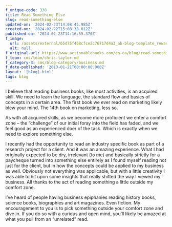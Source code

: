 ```yaml
---
f_unique-code: 338
title: Read Something Else
slug: read-something-else
updated-on: '2024-02-23T14:08:45.985Z'
created-on: '2024-02-22T15:08:38.012Z'
published-on: '2024-02-23T14:16:55.370Z'
f_image:
  url: /assets/external/65d75f468cfce2c76717d4a3_ab-blog-template_reward.jpeg
  alt: null
f_original-url: https://www.actionablebooks.com/en-ca/blog/read-something-else/
f_team: cms/team/chris-taylor.md
f_category-3: cms/blog-category/business.md
f_date-published: '2013-01-21T00:00:00.000Z'
layout: '[blog].html'
tags: blog
---
```


I believe that reading business books, like most activities, is an acquired skill. We need to learn the language, the standard flow and basics of concepts in a certain area. The first book we ever read on marketing likely blew your mind. The 14th book on marketing, less so.

As with all acquired skills, as we become more proficient we enter a comfort zone – the “challenge” of our initial foray into the field has faded, and we feel good as an experienced doer of the task. Which is exactly when we need to explore something else.

I recently had the opportunity to read an industry specific book as part of a research project for a client. And it was an amazing experience. What I had originally expected to be dry, irrelevant (to me) and basically strictly for a paycheque turned into something else entirely as I found myself reading not just for the client, but in how the concepts could be applied to my business as well. Obviously not everything was applicable, but with a little creativity I was able to hit upon some insights that really shifted the way I viewed my business. All thanks to the act of reading something a little outside my comfort zone.

I’ve heard of people having business epiphanies reading history books, science books, biographies and art magazines. Even fiction. My encouragement to you is to pick something outside your comfort zone and dive in. If you do so with a curious and open mind, you’ll likely be amazed at what you pull from an “unrelated” read.
